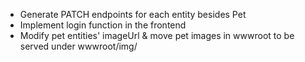 - Generate PATCH endpoints for each entity besides Pet
- Implement login function in the frontend
- Modify pet entities' imageUrl & move pet images in wwwroot to be served under wwwroot/img/